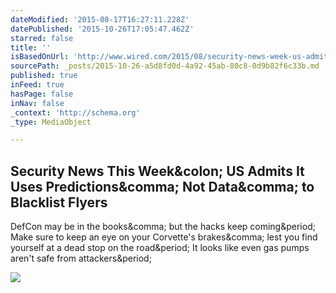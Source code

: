 ```yaml
---
dateModified: '2015-08-17T16:27:11.228Z'
datePublished: '2015-10-26T17:05:47.462Z'
starred: false
title: ''
isBasedOnUrl: 'http://www.wired.com/2015/08/security-news-week-us-admits-uses-predictions-not-data-blacklist-flyers/'
sourcePath: _posts/2015-10-26-a5d8fd0d-4a92-45ab-80c8-0d9b82f6c33b.md
published: true
inFeed: true
hasPage: false
inNav: false
_context: 'http://schema.org'
_type: MediaObject

---
```

<article style=""><h1>Security News This Week&amp;colon; US Admits It Uses Predictions&amp;comma; Not Data&amp;comma; to Blacklist Flyers</h1><p>DefCon may be in the books&amp;comma; but the hacks keep coming&amp;period; Make sure to keep an eye on your Corvette's brakes&amp;comma; lest you find yourself at a dead stop on the road&amp;period; It looks like even gas pumps aren't safe from attackers&amp;period;</p><img src="http://www.wired.com/wp-content/uploads/2015/08/Security_Weekly_01-1200x630-e1439589866894.jpg" /></article>